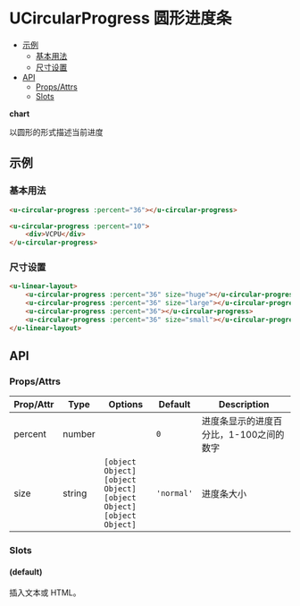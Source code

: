 <!-- 该 README.md 根据 api.yaml 和 docs/*.md 自动生成，为了方便在 GitHub 和 NPM 上查阅。如需修改，请查看源文件 -->

# UCircularProgress 圆形进度条

- [示例](#示例)
    - [基本用法](#基本用法)
    - [尺寸设置](#尺寸设置)
- [API]()
    - [Props/Attrs](#propsattrs)
    - [Slots](#slots)

**chart**

以圆形的形式描述当前进度

## 示例
### 基本用法

``` html
<u-circular-progress :percent="36"></u-circular-progress>
```

```html
<u-circular-progress :percent="10">
    <div>VCPU</div>
</u-circular-progress>
```

### 尺寸设置

``` html
<u-linear-layout>
    <u-circular-progress :percent="36" size="huge"></u-circular-progress>
    <u-circular-progress :percent="36" size="large"></u-circular-progress>
    <u-circular-progress :percent="36"></u-circular-progress>
    <u-circular-progress :percent="36" size="small"></u-circular-progress>
</u-linear-layout>
```

## API
### Props/Attrs

| Prop/Attr | Type | Options | Default | Description |
| --------- | ---- | ------- | ------- | ----------- |
| percent | number |  | `0` | 进度条显示的进度百分比，1-100之间的数字 |
| size | string | `[object Object]`<br/>`[object Object]`<br/>`[object Object]`<br/>`[object Object]` | `'normal'` | 进度条大小 |

### Slots

#### (default)

插入文本或 HTML。

